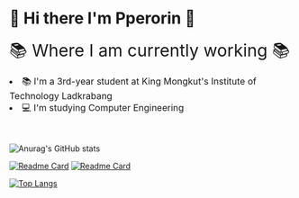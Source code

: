 <h1>👋 Hi there I'm Pperorin 👋</h1>

<a style="font-size:30px">📚 Where I am currently working 📚<a>
<li style="font-size:16px">📚 I'm a 3rd-year student at King Mongkut's Institute of Technology Ladkrabang</li>
<li style="font-size:16px">💻 I'm studying Computer Engineering</li><br/><br/>

![Anurag's GitHub stats](https://github-readme-stats.vercel.app/api?username=pperorin&show_icons=true&theme=omni)<br/>

[![Readme Card](https://github-readme-stats.vercel.app/api/pin/?username=pperorin&repo=soft-dev&theme=omni)](https://github.com/pperorin/soft-dev)
[![Readme Card](https://github-readme-stats.vercel.app/api/pin/?username=pperorin&repo=Telecare&theme=omni)](https://github.com/pperorin/Telecare.git)<br/>

[![Top Langs](https://github-readme-stats.vercel.app/api/top-langs/?username=pperorin&layout=compact&theme=omni)](https://github.com/pperorin/pperorin)<br/>
